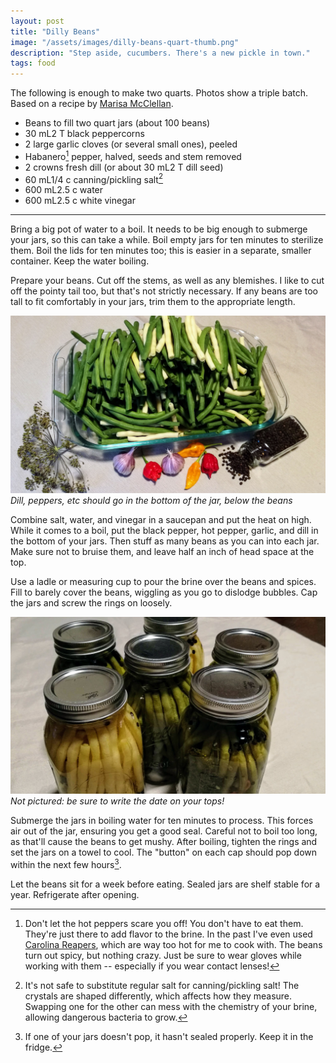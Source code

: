 ```yaml
---
layout: post
title: "Dilly Beans"
image: "/assets/images/dilly-beans-quart-thumb.png"
description: "Step aside, cucumbers. There's a new pickle in town."
tags: food
---
```


The following is enough to make two quarts. Photos show a triple batch. Based on a recipe by [Marisa McClellan](https://www.seriouseats.com/recipes/2012/06/spicy-dilly-beans-recipe.html).

- Beans to fill two quart jars (about 100 beans)
- <span class="metric">30 mL</span><span class="imperial">2 T</span> black peppercorns
- 2 large garlic cloves (or several small ones), peeled
- Habanero[^2] pepper, halved, seeds and stem removed
- 2 crowns fresh dill (or about <span class="metric">30 mL</span><span class="imperial">2 T</span> dill seed)
- <span class="metric">60 mL</span><span class="imperial">1/4 c</span> canning/pickling salt[^1]
- <span class="metric">600 mL</span><span class="imperial">2.5 c</span> water
- <span class="metric">600 mL</span><span class="imperial">2.5 c</span> white vinegar

[^1]: It's not safe to substitute regular salt for canning/pickling salt! The crystals are shaped differently, which affects how they measure. Swapping one for the other can mess with the chemistry of your brine, allowing dangerous bacteria to grow.

[^2]: Don't let the hot peppers scare you off! You don't have to eat them. They're just there to add flavor to the brine. In the past I've even used [Carolina Reapers](https://en.wikipedia.org/wiki/Carolina_Reaper), which are way too hot for me to cook with. The beans turn out spicy, but nothing crazy. Just be sure to wear gloves while working with them -- especially if you wear contact lenses!

---

Bring a big pot of water to a boil. It needs to be big enough to submerge your jars, so this can take a while. Boil empty jars for ten minutes to sterilize them. Boil the lids for ten minutes too; this is easier in a separate, smaller container. Keep the water boiling.

Prepare your beans. Cut off the stems, as well as any blemishes. I like to cut off the pointy tail too, but that's not strictly necessary. If any beans are too tall to fit comfortably in your jars, trim them to the appropriate length.

![Dilly beans (minus the beans)](/assets/images/dilly-beans-prep-16x9.png)
*Dill, peppers, etc should go in the bottom of the jar, below the beans*

Combine salt, water, and vinegar in a saucepan and put the heat on high. While it comes to a boil, put the black pepper, hot pepper, garlic, and dill in the bottom of your jars. Then stuff as many beans as you can into each jar. Make sure not to bruise them, and leave half an inch of head space at the top.

Use a ladle or measuring cup to pour the brine over the beans and spices. Fill to barely cover the beans, wiggling as you go to dislodge bubbles. Cap the jars and screw the rings on loosely.

![Dilly beans (done)](/assets/images/dilly-beans-quart-16x9.png)
*Not pictured: be sure to write the date on your tops!*

Submerge the jars in boiling water for ten minutes to process. This forces air out of the jar, ensuring you get a good seal. Careful not to boil too long, as that'll cause the beans to get mushy. After boiling, tighten the rings and set the jars on a towel to cool. The "button" on each cap should pop down within the next few hours[^3].

[^3]: If one of your jars doesn't pop, it hasn't sealed properly. Keep it in the fridge.

Let the beans sit for a week before eating. Sealed jars are shelf stable for a year. Refrigerate after opening.
